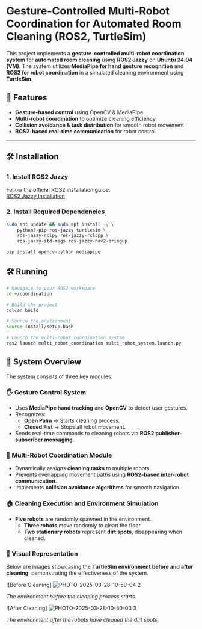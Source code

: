 # Gesture-Controlled Multi-Robot Coordination for Automated Room Cleaning (ROS2, TurtleSim)

This project implements a **gesture-controlled multi-robot coordination system** for **automated room cleaning** using **ROS2 Jazzy** on **Ubuntu 24.04 (VM)**. The system utilizes **MediaPipe for hand gesture recognition** and **ROS2 for robot coordination** in a simulated cleaning environment using **TurtleSim**.

## 🚀 Features
- **Gesture-based control** using OpenCV & MediaPipe  
- **Multi-robot coordination** to optimize cleaning efficiency  
- **Collision avoidance & task distribution** for smooth robot movement  
- **ROS2-based real-time communication** for robot control  

---

## 🛠 Installation

### 1. Install ROS2 Jazzy
Follow the official ROS2 installation guide:  
[ROS2 Jazzy Installation](https://docs.ros.org/en/jazzy/Installation.html)

### 2. Install Required Dependencies
```bash
sudo apt update && sudo apt install -y \
    python3-pip ros-jazzy-turtlesim \
    ros-jazzy-rclpy ros-jazzy-rclcpp \
    ros-jazzy-std-msgs ros-jazzy-nav2-bringup

pip install opencv-python mediapipe
```
## 🛠 Running
```bash
# Navigate to your ROS2 workspace
cd ~/coordination

# Build the project
colcon build

# Source the environment
source install/setup.bash

# Launch the multi-robot coordination system
ros2 launch multi_robot_coordination multi_robot_system.launch.py
```
## 🎯 System Overview

The system consists of three key modules:

### 🖐 Gesture Control System
- Uses **MediaPipe hand tracking** and **OpenCV** to detect user gestures.
- Recognizes:
  - **Open Palm** → Starts cleaning process.
  - **Closed Fist** → Stops all robot movement.
- Sends real-time commands to cleaning robots via **ROS2 publisher-subscriber messaging**.

### 🤖 Multi-Robot Coordination Module
- Dynamically assigns **cleaning tasks** to multiple robots.
- Prevents overlapping movement paths using **ROS2-based inter-robot communication**.
- Implements **collision avoidance algorithms** for smooth navigation.

### 🏠 Cleaning Execution and Environment Simulation
- **Five robots** are randomly spawned in the environment.
  - **Three robots** move randomly to clean the floor.
  - **Two stationary robots** represent **dirt spots**, disappearing when cleaned.

### 📸 Visual Representation
Below are images showcasing the **TurtleSim environment before and after cleaning**, demonstrating the effectiveness of the system.

![Before Cleaning]
![PHOTO-2025-03-28-10-50-04 2](https://github.com/user-attachments/assets/5a613eba-c544-42e1-b224-37619ebfbe45)

*The environment before the cleaning process starts.*

![After Cleaning]
![PHOTO-2025-03-28-10-50-03 3](https://github.com/user-attachments/assets/dc1bf995-73a7-4761-9e69-587f9a71b7d0)

*The environment after the robots have cleaned the dirt spots.*

